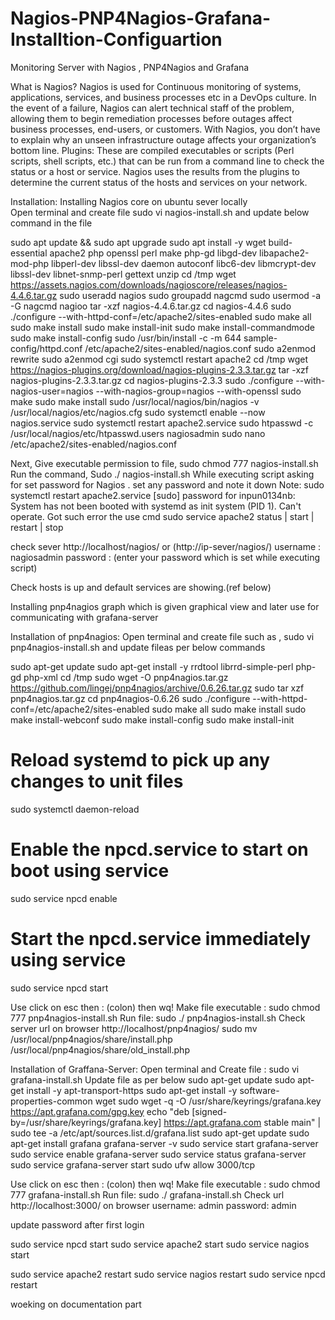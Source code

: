 # Nagios-PNP4Nagios-Grafana-Installtion-Configuartion
Monitoring Server with Nagios , PNP4Nagios and Grafana

What is Nagios?
Nagios is used for Continuous monitoring of systems, applications, services, and business processes etc in a DevOps culture. In the event of a failure, Nagios can alert technical staff of the problem, allowing them to begin remediation processes before outages affect business processes, end-users, or customers. With Nagios, you don’t have to explain why an unseen infrastructure outage affects your organization’s bottom line.
Plugins: 
These are compiled executables or scripts (Perl scripts, shell scripts, etc.) that can be run from a command line to check the status or a host or service. Nagios uses the results from the plugins to determine the current status of the hosts and services on your network.








Installation:
Installing Nagios core on ubuntu sever locally  
Open terminal and create file sudo vi nagios-install.sh and update below command in the file

sudo apt update && sudo apt upgrade
sudo apt install -y wget build-essential apache2 php openssl perl make php-gd libgd-dev libapache2-mod-php libperl-dev libssl-dev daemon autoconf libc6-dev libmcrypt-dev libssl-dev libnet-snmp-perl gettext unzip
cd /tmp
wget https://assets.nagios.com/downloads/nagioscore/releases/nagios-4.4.6.tar.gz
sudo useradd nagios
sudo groupadd nagcmd
sudo usermod -a -G nagcmd nagioo
tar -xzf nagios-4.4.6.tar.gz
cd nagios-4.4.6
sudo ./configure --with-httpd-conf=/etc/apache2/sites-enabled
sudo make all
sudo make install
sudo make install-init
sudo make install-commandmode
sudo make install-config
sudo /usr/bin/install -c -m 644 sample-config/httpd.conf /etc/apache2/sites-enabled/nagios.conf
sudo a2enmod rewrite
sudo a2enmod cgi
sudo systemctl restart apache2
cd /tmp
wget https://nagios-plugins.org/download/nagios-plugins-2.3.3.tar.gz
tar -xzf nagios-plugins-2.3.3.tar.gz
cd nagios-plugins-2.3.3
sudo ./configure --with-nagios-user=nagios --with-nagios-group=nagios --with-openssl
sudo make
sudo make install
sudo /usr/local/nagios/bin/nagios -v /usr/local/nagios/etc/nagios.cfg
sudo systemctl enable --now nagios.service
sudo systemctl restart apache2.service
sudo htpasswd -c /usr/local/nagios/etc/htpasswd.users nagiosadmin
sudo nano /etc/apache2/sites-enabled/nagios.conf


Next, Give executable permission to file, sudo chmod 777 nagios-install.sh
Run the command, Sudo ./ nagios-install.sh 
While executing script asking for set password for Nagios . set any password and note it down
Note:
sudo systemctl restart apache2.service
[sudo] password for inpun0134nb:
System has not been booted with systemd as init system (PID 1). Can't operate. Got such error the use cmd 
sudo service  apache2 status | start | restart | stop

check sever http://localhost/nagios/  or (http://ip-sever/nagios/)
username : nagiosadmin
password : (enter your password which is set while executing script) 


Check hosts is up and default services are showing.(ref below)




Installing pnp4nagios graph which is given graphical view and later use for communicating with grafana-server

Installation of pnp4nagios:
Open terminal and create file such as , 
sudo vi pnp4nagios-install.sh and update fileas per below commands

sudo apt-get update
sudo apt-get install -y rrdtool librrd-simple-perl php-gd php-xml
cd /tmp
sudo wget -O pnp4nagios.tar.gz https://github.com/lingej/pnp4nagios/archive/0.6.26.tar.gz
sudo tar xzf pnp4nagios.tar.gz
cd pnp4nagios-0.6.26
sudo ./configure --with-httpd-conf=/etc/apache2/sites-enabled
sudo make all
sudo make install
sudo make install-webconf
sudo make install-config
sudo make install-init
# Reload systemd to pick up any changes to unit files
sudo systemctl daemon-reload

# Enable the npcd.service to start on boot using service
sudo service npcd enable

# Start the npcd.service immediately using service
sudo service npcd start





Use click on esc then : (colon)  then wq!
Make file executable : sudo chmod 777 pnp4nagios-install.sh
Run file: sudo ./ pnp4nagios-install.sh
Check  server url on browser 
http://localhost/pnp4nagios/
sudo mv /usr/local/pnp4nagios/share/install.php /usr/local/pnp4nagios/share/old_install.php




























Installation of Graffana-Server:
Open terminal and Create file : sudo vi grafana-install.sh
Update file as per below
sudo apt-get update
sudo apt-get install -y apt-transport-https
sudo apt-get install -y software-properties-common wget
sudo wget -q -O /usr/share/keyrings/grafana.key https://apt.grafana.com/gpg.key
echo "deb [signed-by=/usr/share/keyrings/grafana.key] https://apt.grafana.com stable main" | sudo tee -a /etc/apt/sources.list.d/grafana.list
sudo apt-get update
sudo apt-get install grafana
grafana-server -v
sudo service start grafana-server
sudo service enable grafana-server
sudo service status grafana-server
sudo service grafana-server start
sudo ufw allow 3000/tcp


Use click on esc then : (colon)  then wq!
Make file executable : sudo chmod 777 grafana-install.sh
Run file: sudo ./ grafana-install.sh
Check url  http://localhost:3000/ on browser
username: admin
password: admin

update password after first login

sudo service npcd start
sudo service apache2 start
sudo service nagios start


sudo service apache2 restart 
sudo service nagios restart
sudo service npcd restart

woeking on documentation part
